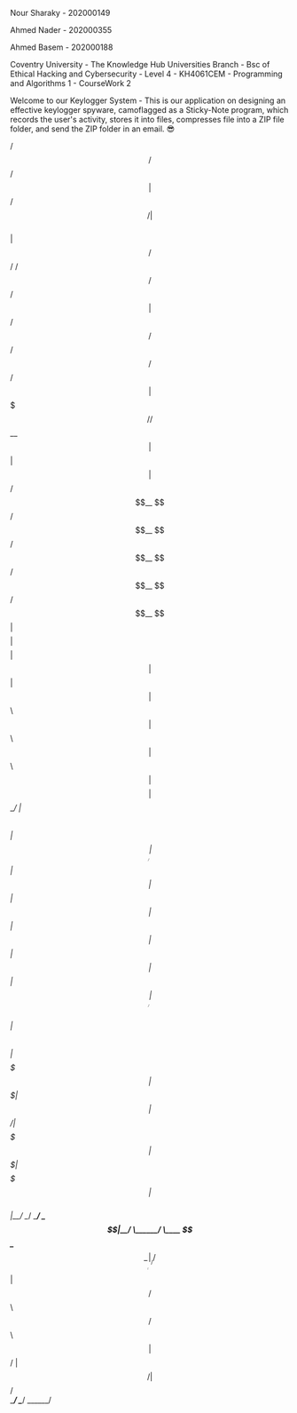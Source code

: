 Nour Sharaky - 202000149

Ahmed Nader - 202000355

Ahmed Basem - 202000188

Coventry University - The Knowledge Hub Universities Branch - Bsc of Ethical Hacking and Cybersecurity - Level 4 - KH4061CEM - Programming and Algorithms 1 - CourseWork 2

Welcome to our Keylogger System - This is our application on designing an effective keylogger spyware, camoflagged as a Sticky-Note program, which records the user's activity, stores it into files, compresses file into a ZIP file folder, and send the ZIP folder in an email. 😎

 /$$   /$$                     /$$                                                  
| $$  /$$/                    | $$                                                  
| $$ /$$/   /$$$$$$  /$$   /$$| $$  /$$$$$$   /$$$$$$   /$$$$$$   /$$$$$$   /$$$$$$ 
| $$$$$/   /$$__  $$| $$  | $$| $$ /$$__  $$ /$$__  $$ /$$__  $$ /$$__  $$ /$$__  $$
| $$  $$  | $$$$$$$$| $$  | $$| $$| $$  \ $$| $$  \ $$| $$  \ $$| $$$$$$$$| $$  \__/
| $$\  $$ | $$_____/| $$  | $$| $$| $$  | $$| $$  | $$| $$  | $$| $$_____/| $$      
| $$ \  $$|  $$$$$$$|  $$$$$$$| $$|  $$$$$$/|  $$$$$$$|  $$$$$$$|  $$$$$$$| $$      
|__/  \__/ \_______/ \____  $$|__/ \______/  \____  $$ \____  $$ \_______/|__/      
                     /$$  | $$               /$$  \ $$ /$$  \ $$                    
                    |  $$$$$$/              |  $$$$$$/|  $$$$$$/                    
                     \______/                \______/  \______/                     

